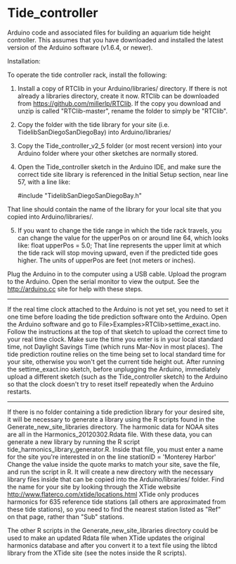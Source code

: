 Tide_controller
===============

Arduino code and associated files for building an aquarium tide height controller. This assumes that you 
have downloaded and installed the latest version of the Arduino software (v1.6.4, or newer).

Installation:

To operate the tide controller rack, install the following:

1. Install a copy of RTClib in your Arduino/libraries/ directory. If there is not already a libraries directory, create it now. RTClib can be downloaded from https://github.com/millerlp/RTClib. If the copy you download and unzip is called "RTClib-master", rename the folder to simply be "RTClib".

2. Copy the folder with the tide library for your site (i.e. TidelibSanDiegoSanDiegoBay) into Arduino/libraries/

3. Copy the Tide_controller_v2_5 folder (or most recent version) into your Arduino folder where 
your other sketches are normally stored. 

4. Open the Tide_controller sketch in the Arduino IDE, and make sure the correct tide site
library is referenced in the Initial Setup section, near line 57, with a line like:

	\#include "TidelibSanDiegoSanDiegoBay.h"

That line should contain the name of the library for your local site that you copied into Arduino/libraries/.

5. If you want to change the tide range in which the tide rack travels, you can change the
value for the upperPos on or around line 64, which looks like:
	float upperPos = 5.0;
That line represents the upper limit at which the tide rack will stop moving upward, even
if the predicted tide goes higher. The units of upperPos are feet (not meters or inches). 

Plug the Arduino in to the computer using a USB cable. Upload the program to the Arduino. 
Open the serial monitor to view the output. See the http://arduino.cc site for help with 
these steps. 

------------------------------
If the real time clock attached to the Arduino is not yet set, you need to set it one time
before loading the tide prediction software onto the Arduino. Open the Arduino software and 
go to File>Examples>RTClib>settime_exact.ino. Follow the instructions at the top of
that sketch to upload the correct time to your real time clock. Make sure the time you enter
is in your local standard time, not Daylight Savings Time (which runs Mar-Nov
in most places). The tide prediction routine relies on the time being set to local 
standard time for your site, otherwise you won't get the current tide height out. After running
the settime_exact.ino sketch, before unplugging the Arduino, immediately upload a different 
sketch (such as the Tide_controller sketch) to the Arduino so that the clock doesn't try to reset 
itself repeatedly when the Arduino restarts.

-------------------------------
If there is no folder containing a tide prediction library for your desired site, it
will be necessary to generate a library using the R scripts found in the 
Generate_new_site_libraries directory. The harmonic data for NOAA sites are all in
the Harmonics_20120302.Rdata file. With these data, you can generate a new library
by running the R script tide_harmonics_library_generator.R. Inside that file, you must
enter a name for the site you're interested in on the line
stationID = 'Monterey Harbor'
Change the value inside the quote marks to match your site, save the file, and run the
script in R. It will create a new directory with the necessary library files inside that
can be copied into the Arduino/libraries/ folder. Find the name for your site by looking 
through the XTide website http://www.flaterco.com/xtide/locations.html 
XTide only produces harmonics for 635 reference tide stations (all others are approximated 
from these tide stations), so you need to find the nearest station listed as "Ref" on that 
page, rather than "Sub" stations.

The other R scripts in the Generate_new_site_libraries directory could be used to make an
updated Rdata file when XTide updates the original harmonics database and after you
convert it to a text file using the libtcd library from the XTide site (see the notes inside
the R scripts). 
